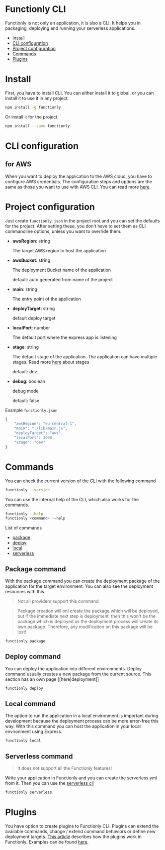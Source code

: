 # Functionly CLI
Functionly is not only an application, it is also a CLI. It helps you in packaging, deploying and running your serverless applications.

* [Install](#install)
* [CLI configuration](#cli-configuration)
* [Project configuration](#project-configuration)
* [Commands](#commands)
* [Plugins](#plugins)

# Install
First, you have to install CLI. You can either install it to global, or you can install it to use it in any project.
```sh
npm install -g functionly
```
Or install it for the project.
```sh
npm install --save functionly
```
# CLI configuration
## for AWS
When you want to deploy the application to the AWS cloud, you have to configure AWS credentials. The configuration steps and options are the same as those you want to use with AWS CLI. You can read more [here](http://docs.aws.amazon.com/cli/latest/userguide/cli-chap-getting-started.html).

# Project configuration
Just create `functionly.json` in the project root and you can set the defaults for the project. After setting these, you don't have to set them as CLI commandline options, unless you want to override them.
- **awsRegion**: string
    
    The target AWS region to host the application
- **awsBucket**: string

    The deployment Bucket name of the application
    
    default: auto generated from name of the project
- **main**: string

    The entry point of the application
- **deployTarget**: string

    default deploy target
- **localPort**: number

    The default port where the express app is listening
- **stage**: string

    The default stage of the application. The application can have multiple stages. Read more [here]() about stages
    
    default: dev
- **debug**: boolean

    debug mode
    
    default: false

Example `functionly.json `
```js
{
    "awsRegion": "eu-central-1",
    "main": "./lib/main.js",
    "deployTarget": "aws",
    "localPort": 3000,
    "stage": "dev"
}
```

# Commands
You can check the current version of the CLI with the following command
```sh
functionly --version
```
You can use the internal help of the CLI, which also works for the commands.
```sh
functionly --help
functionly <command> --help
```
List of commands
* [package](#package-command)
* [deploy](#deploy-command)
* [local](#local-command)
* [serverless](#serverless-command)

## Package command
With the package command you can create the deployment package of the application for the target environment. You can also see the deployment resources with this.
> Not all providers support this command.

> Package creation will onl create the package which will be deployed, but if the immediate next step is deployment, then this won't be the package which is deployed as the deployment process will create its own package. Therefore, any modification on this package will be lost!


```sh
functionly package
```
## Deploy command
You can deploy the application into different environments. Deploy command usually creates a new package from the current source.
This section has an own page [[here|deployment]]
```sh
functionly deploy
```
## Local command
The option to run the application in a local environment is important during development because the deployment process can be more error-free this way. With this command you can host the application in your local environment using Express.
```sh
functionly local
```

## Serverless command
> It does not support all the Functionly features!

Write your application in Functionly and you can create the serverless.yml from it. Then you can use the [serverless cli](https://github.com/serverless/serverless)
```sh
functionly serverless
```

# Plugins
You have option to create plugins to Functionly CLI. Plugins can extend the available commands, change / extend command behaviors or define new deployment targets. [This article]() describes how the plugins work in Functionly. Examples can be found [here](https://github.com/jaystack/functionly-plugin-examples).


